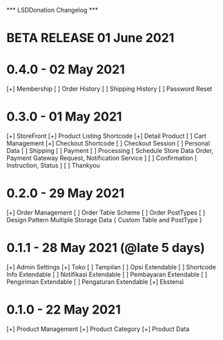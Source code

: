 *** LSDDonation Changelog ***

# BETA RELEASE 01 June 2021 #

# 0.4.0 - 02 May 2021
[+] Membership
  [ ] Order History
  [ ] Shipping History
  [ ] Password Reset

# 0.3.0 - 01 May 2021
[+] StoreFront
  [+] Product Listing Shortcode
  [+] Detail Product
  [ ] Cart Management
  [+] Checkout Shortcode
    [ ] Checkout Session
    [ ] Personal Data
    [ ] Shipping 
    [ ] Payment
    [ ] Processing [ Schedule Store Data Order, Payment Gateway Request, Notification Service ]
    [ ] Confirmation [ Instruction, Status ]
  [ ] Thankyou

# 0.2.0 - 29 May 2021
[+] Order Management
  [ ] Order Table Scheme
  [ ] Order PostTypes
  [ ] Design Pattern Multiple Storage Data { Custom Table and PostType }

# 0.1.1 - 28 May 2021 (@late 5 days)
[+] Admin Settings
  [+] Toko
  [ ] Tampilan
    [ ] Opsi Extendable
    [ ] Shortcode Info Extendable
  [ ] Notifikasi Extendable
  [ ] Pembayaran Extendable
  [ ] Pengiriman Extendable
  [ ] Pengaturan Extendable
  [+] Ekstensi

# 0.1.0 - 22 May 2021
[+] Product Management
  [+] Product Category
  [+] Product Data

